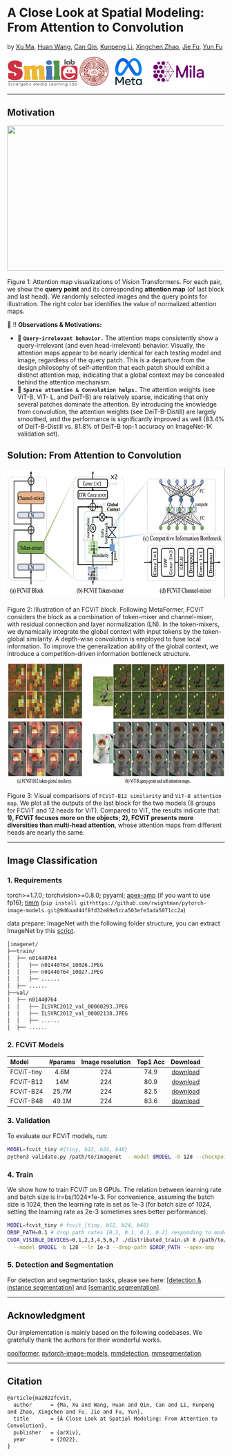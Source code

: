 # A Close Look at Spatial Modeling: From Attention to Convolution

by [Xu Ma](https://ma-xu.github.io/), [Huan Wang](http://huanwang.tech/), [Can Qin](https://canqin.tech/), [Kunpeng Li](https://kunpengli1994.github.io/), [Xingchen Zhao](https://www.xingchenzhao.com/), [Jie Fu](https://bigaidream.github.io/), [Yun Fu](http://www1.ece.neu.edu/~yunfu/)

<div align="left">
    <a><img src="uploads/smile.png"  height="70px" ></a>
    <a><img src="uploads/neu.png"  height="70px" ></a>
    <a><img src="uploads/meta.png"  height="70px" ></a>
    <a><img src="uploads/mila.png"  height="70px" ></a>
</div>

----

## Motivation
<div align="center">
  <img src="uploads/motivation.png" width="650px" height="335px">
</div>

Figure 1: Attention map visualizations of Vision Transformers. For each pair, we show the **query point** and its corresponding **attention map** (of last block and last head). We randomly selected images and the query points for illustration. The right color bar identifies the value of normalized attention maps. 

:eyes: :bangbang: **Observations & Motivations:**
 * :small_orange_diamond: **`Query-irrelevant behavior.`** The attention maps consistently show a query-irrelevant (and even head-irrelevant) behavior. Visually, the attention maps appear to be nearly identical for each testing model and image, regardless of the query patch. This is a departure from the design philosophy of self-attention that each patch should exhibit a distinct attention map, indicating that a global context may be concealed behind the attention mechanism.
 * :small_orange_diamond: **`Sparse attention & Convolution helps.`**  The attention weights (see ViT-B, ViT- L, and DeiT-B) are relatively sparse, indicating that only several patches dominate the attention.  By introducing the knowledge from convolution, the attention weights (see DeiT-B-Distill) are largely smoothed, and the performance is significantly improved as well (83.4% of DeiT-B-Distill vs. 81.8% of DeiT-B top-1 accuracy on ImageNet-1K validation set).



## Solution: From Attention to Convolution
<div align="center">
  <img src="uploads/fcvit.png" width="650px" height="300px">
</div>

Figure 2: Illustration of an FCViT block. Following MetaFormer, FCViT considers the block as a combination of token-mixer and channel-mixer, with residual connection and layer normalization (LN). In the token-mixers, we dynamically integrate the global context with input tokens by the token-global similarity. A depth-wise convolution is employed to fuse local information. To improve the generalization ability of the global context, we introduce a competition-driven information bottleneck structure.


<div align="center">
  <img src="uploads/results.png" width="750px" height="280px">
</div>

Figure 3: Visual comparisons of `FCViT-B12 similarity` and `ViT-B attention map`. We plot all the outputs of the last block for the two models (8 groups for FCViT and 12 heads for ViT). Compared to ViT, the results indicate that: **1), FCViT focuses more on the objects**; **2), FCViT presents more diversities than multi-head attention**, whose attention maps from different heads are nearly the same.

----

## Image Classification
### 1. Requirements

torch>=1.7.0; torchvision>=0.8.0; pyyaml; [apex-amp](https://github.com/NVIDIA/apex) (if you want to use fp16); [timm](https://github.com/rwightman/pytorch-image-models) (`pip install git+https://github.com/rwightman/pytorch-image-models.git@9d6aad44f8fd32e89e5cca503efe3ada5071cc2a`)

data prepare: ImageNet with the following folder structure, you can extract ImageNet by this [script](https://gist.github.com/BIGBALLON/8a71d225eff18d88e469e6ea9b39cef4).

```
│imagenet/
├──train/
│  ├── n01440764
│  │   ├── n01440764_10026.JPEG
│  │   ├── n01440764_10027.JPEG
│  │   ├── ......
│  ├── ......
├──val/
│  ├── n01440764
│  │   ├── ILSVRC2012_val_00000293.JPEG
│  │   ├── ILSVRC2012_val_00002138.JPEG
│  │   ├── ......
│  ├── ......
```



### 2. FCViT Models

| Model    |  #params | Image resolution | Top1 Acc| Download | 
| :---     |   :---:    |  :---: |  :---:  |  :---:  |
| FCViT-tiny  |    4.6M     |   224 |  74.9  | [download](https://drive.google.com/drive/folders/1YSa8tkXkUQT94mgo-L7q4pv5KiHRTAaR?usp=sharing) |
| FCViT-B12 |   14M     |   224 |  80.9  | [download](https://drive.google.com/drive/folders/1QuyalIGhJeD2pxcVxR0_gJNrk2mZ8WEb?usp=sharing) |
| FCViT-B24  |   25.7M     |   224 |  82.5  | [download](https://drive.google.com/drive/folders/1II2v1rhNe9sgLJtoSR-cgSh2mpPQMt4t?usp=sharing) |
| FCViT-B48 |   49.1M     |   224 |  83.6 | [download](https://drive.google.com/drive/folders/16joP1cQwbx4oICL-WbPC1SqGNoc4-NZm?usp=sharing) |



### 3. Validation

To evaluate our FCViT models, run:

```bash
MODEL=fcvit_tiny #{tiny, b12, b24, b48}
python3 validate.py /path/to/imagenet  --model $MODEL -b 128 --checkpoint {/path/to/checkpoint} 
```



### 4. Train
We show how to train FCViT on 8 GPUs. The relation between learning rate and batch size is lr=bs/1024*1e-3.
For convenience, assuming the batch size is 1024, then the learning rate is set as 1e-3 (for batch size of 1024, setting the learning rate as 2e-3 sometimes sees better performance). 


```bash
MODEL=fcvit_tiny # fcvit_{tiny, b12, b24, b48}
DROP_PATH=0.1 # drop path rates [0.1, 0.1, 0,1, 0.2] responding to model [tiny, b12, b24, b48]
CUDA_VISIBLE_DEVICES=0,1,2,3,4,5,6,7 ./distributed_train.sh 8 /path/to/imagenet \
  --model $MODEL -b 128 --lr 1e-3 --drop-path $DROP_PATH --apex-amp
```

### 5. Detection and Segmentation

For detection and segmentation tasks, please see here: [[detection & instance segmentation]](./detection) and [[semantic segmentation]](./segmentation).

----

## Acknowledgment
Our implementation is mainly based on the following codebases. We gratefully thank the authors for their wonderful works.

[poolformer](https://github.com/sail-sg/poolformer), [pytorch-image-models](https://github.com/rwightman/pytorch-image-models), [mmdetection](https://github.com/open-mmlab/mmdetection), [mmsegmentation](https://github.com/open-mmlab/mmsegmentation).

----

## Citation
```
@article{ma2022fcvit,
  author      = {Ma, Xu and Wang, Huan and Qin, Can and Li, Kunpeng and Zhao, Xingchen and Fu, Jie and Fu, Yun},
  title       = {A Close Look at Spatial Modeling: From Attention to Convolution},
  publisher   = {arXiv},
  year        = {2022},
}
```
